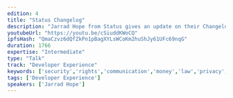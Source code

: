 ```yaml
---
edition: 4
title: "Status Changelog"
description: "Jarrad Hope from Status gives an update on their Changelog."
youtubeUrl: "https://youtu.be/cSiuddKWoCQ"
ipfsHash: "QmaCzvz6dQfZkPn1pBagXYLsWCoKm2huShJy61UFc69nqG"
duration: 1766
expertise: "Intermediate"
type: "Talk"
track: "Developer Experience"
keywords: ['security','rights','communication','money','law','privacy','culture','whisper']
tags: ['Developer Experience']
speakers: ['Jarrad Hope']
---
```

